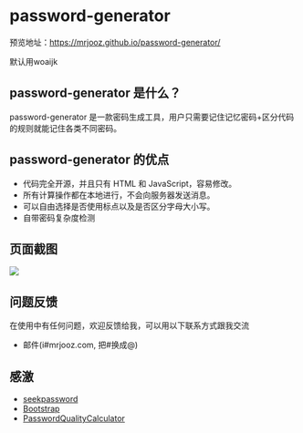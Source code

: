 # password-generator

预览地址：https://mrjooz.github.io/password-generator/

默认用woaijk

## password-generator 是什么？

password-generator 是一款密码生成工具，用户只需要记住记忆密码+区分代码的规则就能记住各类不同密码。

## password-generator 的优点

- 代码完全开源，并且只有 HTML 和 JavaScript，容易修改。
- 所有计算操作都在本地进行，不会向服务器发送消息。
- 可以自由选择是否使用标点以及是否区分字母大小写。
- 自带密码复杂度检测

## 页面截图

![](https://github.com/mrjooz/password-generator/blob/master/screenshot.png)

## 问题反馈

在使用中有任何问题，欢迎反馈给我，可以用以下联系方式跟我交流

- 邮件(i#mrjooz.com, 把#换成@)

## 感激

- [seekpassword](https://github.com/Wsine/seekpassword)
- [Bootstrap](https://www.bootcss.com/)
- [PasswordQualityCalculator](https://www.npmjs.com/package/password-quality-calculator)
